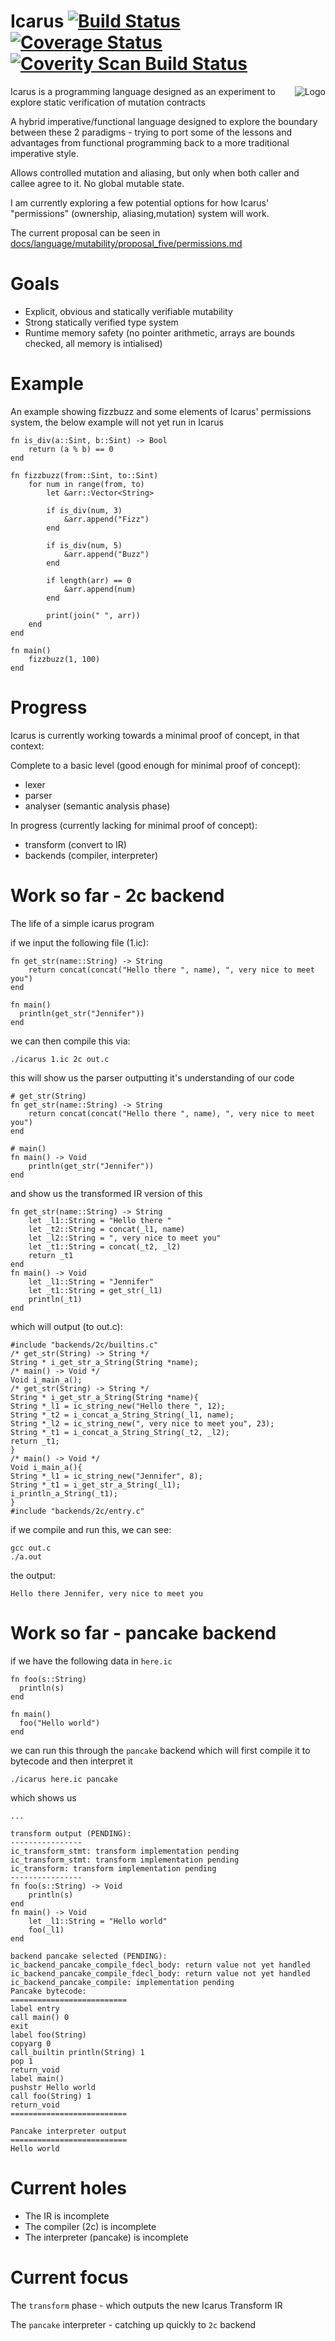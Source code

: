 # Icarus [![Build Status](https://travis-ci.org/mkfifo/icarus.svg?branch=master)](https://travis-ci.org/mkfifo/icarus) [![Coverage Status](https://coveralls.io/repos/mkfifo/icarus/badge.svg?branch=master)](https://coveralls.io/r/mkfifo/icarus?branch=master) <a href="https://scan.coverity.com/projects/4854"> <img alt="Coverity Scan Build Status" src="https://scan.coverity.com/projects/4854/badge.svg"/> </a>

<img src="https://github.com/mkfifo/icarus/blob/master/resources/logo.jpg" alt="Logo" align="right" />

Icarus is a programming language designed as an experiment to explore static verification of mutation contracts

A hybrid imperative/functional language designed to explore the boundary between these 2 paradigms - trying to port some of the lessons and advantages from functional programming back to a more traditional imperative style.

Allows controlled mutation and aliasing, but only when both caller and callee agree to it. 
No global mutable state.

I am currently exploring a few potential options for how Icarus' "permissions" (ownership, aliasing,mutation) system will work.

The current proposal can be seen in [docs/language/mutability/proposal_five/permissions.md](https://github.com/mkfifo/icarus/blob/master/docs/language/mutability/proposal_five/permissions.md)


Goals
=====

* Explicit, obvious and statically verifiable mutability
* Strong statically verified type system
* Runtime memory safety (no pointer arithmetic, arrays are bounds checked, all memory is intialised)


Example
=======

An example showing fizzbuzz and some elements of Icarus' permissions system,
the below example will not yet run in Icarus

    fn is_div(a::Sint, b::Sint) -> Bool
        return (a % b) == 0
    end

    fn fizzbuzz(from::Sint, to::Sint)
        for num in range(from, to)
            let &arr::Vector<String>

            if is_div(num, 3)
                &arr.append("Fizz")
            end

            if is_div(num, 5)
                &arr.append("Buzz")
            end

            if length(arr) == 0
                &arr.append(num)
            end

            print(join(" ", arr))
        end
    end

    fn main()
        fizzbuzz(1, 100)
    end


Progress
========

Icarus is currently working towards a minimal proof of concept, in that context:

Complete to a basic level (good enough for minimal proof of concept):

* lexer
* parser
* analyser (semantic analysis phase)

In progress (currently lacking for minimal proof of concept):

* transform (convert to IR)
* backends (compiler, interpreter)


Work so far - 2c backend
========================

The life of a simple icarus program

if we input the following file (1.ic):

    fn get_str(name::String) -> String
        return concat(concat("Hello there ", name), ", very nice to meet you")
    end

    fn main()
      println(get_str("Jennifer"))
    end

we can then compile this via:

    ./icarus 1.ic 2c out.c

this will show us the parser outputting it's understanding of our code

    # get_str(String)
    fn get_str(name::String) -> String
        return concat(concat("Hello there ", name), ", very nice to meet you")
    end

    # main()
    fn main() -> Void
        println(get_str("Jennifer"))
    end

and show us the transformed IR version of this

    fn get_str(name::String) -> String
        let _l1::String = "Hello there "
        let _t2::String = concat(_l1, name)
        let _l2::String = ", very nice to meet you"
        let _t1::String = concat(_t2, _l2)
        return _t1
    end
    fn main() -> Void
        let _l1::String = "Jennifer"
        let _t1::String = get_str(_l1)
        println(_t1)
    end

which will output (to out.c):

    #include "backends/2c/builtins.c"
    /* get_str(String) -> String */
    String * i_get_str_a_String(String *name);
    /* main() -> Void */
    Void i_main_a();
    /* get_str(String) -> String */
    String * i_get_str_a_String(String *name){
    String *_l1 = ic_string_new("Hello there ", 12);
    String *_t2 = i_concat_a_String_String(_l1, name);
    String *_l2 = ic_string_new(", very nice to meet you", 23);
    String *_t1 = i_concat_a_String_String(_t2, _l2);
    return _t1;
    }
    /* main() -> Void */
    Void i_main_a(){
    String *_l1 = ic_string_new("Jennifer", 8);
    String *_t1 = i_get_str_a_String(_l1);
    i_println_a_String(_t1);
    }
    #include "backends/2c/entry.c"

if we compile and run this, we can see:

    gcc out.c
    ./a.out

the output:

    Hello there Jennifer, very nice to meet you

Work so far - pancake backend
========================

if we have the following data in `here.ic`

    fn foo(s::String)
      println(s)
    end

    fn main()
      foo("Hello world")
    end

we can run this through the `pancake` backend which will
first compile it to bytecode and then interpret it

    ./icarus here.ic pancake

which shows us

    ...

    transform output (PENDING):
    ----------------
    ic_transform_stmt: transform implementation pending
    ic_transform_stmt: transform implementation pending
    ic_transform: transform implementation pending
    ----------------
    fn foo(s::String) -> Void
        println(s)
    end
    fn main() -> Void
        let _l1::String = "Hello world"
        foo(_l1)
    end

    backend pancake selected (PENDING):
    ic_backend_pancake_compile_fdecl_body: return value not yet handled
    ic_backend_pancake_compile_fdecl_body: return value not yet handled
    ic_backend_pancake_compile: implementation pending
    Pancake bytecode:
    ==========================
    label entry
    call main() 0
    exit
    label foo(String)
    copyarg 0
    call_builtin println(String) 1
    pop 1
    return_void
    label main()
    pushstr Hello world
    call foo(String) 1
    return_void
    ==========================

    Pancake interpreter output
    ==========================
    Hello world


Current holes
=============

* The IR is incomplete
* The compiler (2c) is incomplete
* The interpreter (pancake) is incomplete


Current focus
=============

The `transform` phase - which outputs the new Icarus Transform IR

The `pancake` interpreter - catching up quickly to `2c` backend

